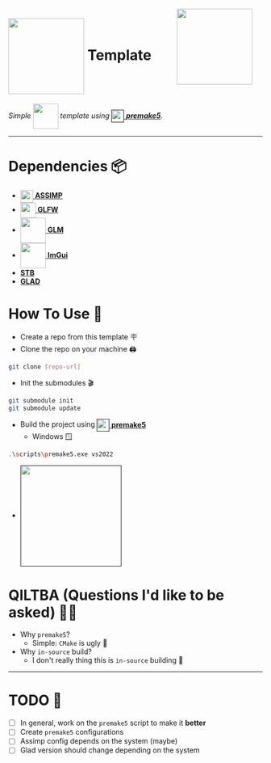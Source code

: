 <img src="https://www.wolframcloud.com/obj/resourcesystem/images/f2d/f2dcb501-fd59-4986-b598-2f30ac56d0ac/6009562e6fbfd7a5.png" align="right" width=150 style="margin:20px"/>

# <a href="https://www.opengl.org"><img src="https://upload.wikimedia.org/wikipedia/commons/e/e9/Opengl-logo.svg" align="center" width=150 style="margin:0px"/></a> Template


<em>Simple <a href="https://www.opengl.org"><img src="https://upload.wikimedia.org/wikipedia/commons/e/e9/Opengl-logo.svg" align="center" width=50/></h1></a> template using <a href=""><img src="https://premake.github.io/img/premake-logo.png" align="center" width=25/> **premake5**</a>.</em>

---

# Dependencies 📦

- <a href="https://github.com/assimp/assimp"><img src="https://camo.githubusercontent.com/42e0ad409257f3532d48a9ba1c251fe486854891850f8d5b6b82e3cbf16c1336/687474703a2f2f692e696d6775722e636f6d2f757765686f64722e706e67" align="center" width=25/> **ASSIMP**</a>
- <a href="https://www.glfw.org/"><img src="https://www.glfw.org/img/favicon/favicon-196x196.png" width=30 align="center"/> **GLFW**</a>
- <a href="https://github.com/g-truc/glm"><img src="https://upload.wikimedia.org/wikipedia/commons/5/5b/GLM_logo.png" align="center" width=50/> **GLM**</a>
- <a href="https://github.com/ocornut/imgui"><img src="https://png.pngtree.com/png-vector/20220917/ourmid/pngtree-word-dear-vector-decorative-zentangle-object-vector-illustration-hand-vector-png-image_39275940.png" align="center" width=50/> **ImGui**</a>
- <a href="https://github.com/nothings/stb">**STB**</a>
- <a href="https://glad.dav1d.de/"> **GLAD**</a>

# How To Use 🧠

- Create a repo from this template 🪧
- Clone the repo on your machine 🖨️
```sh
git clone [repo-url]
```
- Init the submodules 🎬
```sh
git submodule init
git submodule update
```
- Build the project using <a href=""><img src="https://premake.github.io/img/premake-logo.png" align="center" width=25/> **premake5**</a>
   - Windows 🪟
```sh
.\scripts\premake5.exe vs2022
```

- <a href=""><img src="https://cdn-icons-png.flaticon.com/256/8819/8819105.png" align="center" width=200/></a>

# QILTBA (Questions I'd like to be asked) 🤙😞

- Why `premake5`?
  - Simple: `CMake` is ugly 🤮
- Why `in-source` build?
  - I don't really thing this is `in-source` building 🤬

---

# TODO 🤯
- [ ] In general, work on the `premake5` script to make it **better**
- [ ] Create `premake5` configurations
- [ ] Assimp config depends on the system (maybe)
- [ ] Glad version should change depending on the system